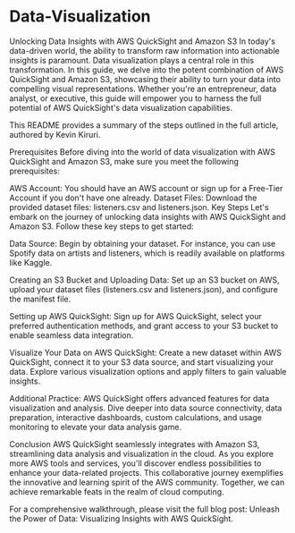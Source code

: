 # Data-Visualization
Unlocking Data Insights with AWS QuickSight and Amazon S3
In today's data-driven world, the ability to transform raw information into actionable insights is paramount. Data visualization plays a central role in this transformation. In this guide, we delve into the potent combination of AWS QuickSight and Amazon S3, showcasing their ability to turn your data into compelling visual representations. Whether you're an entrepreneur, data analyst, or executive, this guide will empower you to harness the full potential of AWS QuickSight's data visualization capabilities.

This README provides a summary of the steps outlined in the full article, authored by Kevin Kiruri.

Prerequisites
Before diving into the world of data visualization with AWS QuickSight and Amazon S3, make sure you meet the following prerequisites:

AWS Account: You should have an AWS account or sign up for a Free-Tier Account if you don't have one already.
Dataset Files: Download the provided dataset files: listeners.csv and listeners.json.
Key Steps
Let's embark on the journey of unlocking data insights with AWS QuickSight and Amazon S3. Follow these key steps to get started:

Data Source: Begin by obtaining your dataset. For instance, you can use Spotify data on artists and listeners, which is readily available on platforms like Kaggle.

Creating an S3 Bucket and Uploading Data: Set up an S3 bucket on AWS, upload your dataset files (listeners.csv and listeners.json), and configure the manifest file.

Setting up AWS QuickSight: Sign up for AWS QuickSight, select your preferred authentication methods, and grant access to your S3 bucket to enable seamless data integration.

Visualize Your Data on AWS QuickSight: Create a new dataset within AWS QuickSight, connect it to your S3 data source, and start visualizing your data. Explore various visualization options and apply filters to gain valuable insights.

Additional Practice: AWS QuickSight offers advanced features for data visualization and analysis. Dive deeper into data source connectivity, data preparation, interactive dashboards, custom calculations, and usage monitoring to elevate your data analysis game.

Conclusion
AWS QuickSight seamlessly integrates with Amazon S3, streamlining data analysis and visualization in the cloud. As you explore more AWS tools and services, you'll discover endless possibilities to enhance your data-related projects. This collaborative journey exemplifies the innovative and learning spirit of the AWS community. Together, we can achieve remarkable feats in the realm of cloud computing.

For a comprehensive walkthrough, please visit the full blog post: Unleash the Power of Data: Visualizing Insights with AWS QuickSight.
